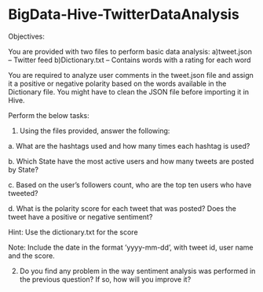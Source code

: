 # BigData-Hive-TwitterDataAnalysis

Objectives:

You are provided with two files to perform basic data analysis:
 a)tweet.json – Twitter feed
 b)Dictionary.txt – Contains words with a rating for each word

You are required to analyze user comments in the tweet.json file and assign it a positive or negative polarity based on the words available in the Dictionary file. You might have to clean the JSON file before importing it in Hive.

Perform the below tasks:

1.	Using the files provided, answer the following:

a.	What are the hashtags used and how many times each hashtag is used?

b.	Which State have the most active users and how many tweets are posted by State?

c.	Based on the user’s followers count, who are the top ten users who have tweeted?

d.	What is the polarity score for each tweet that was posted? Does the tweet have a positive or negative sentiment?

Hint: Use the dictionary.txt for the score

Note: Include the date in the format ’yyyy-mm-dd’, with tweet id, user name and the score.

2.	Do you find any problem in the way sentiment analysis was performed in the previous question? If so, how will you improve it? 
